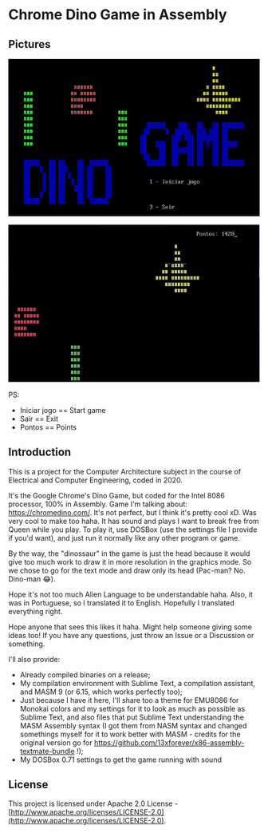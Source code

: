 # Chrome Dino Game in Assembly

## Pictures
![alt text](https://github.com/DADi590/Chrome-Dino-Game-in-Assembly/blob/master/Main_menu.png?raw=true)

![alt text](https://github.com/DADi590/Chrome-Dino-Game-in-Assembly/blob/master/In-game.png?raw=true)

PS:
- Iniciar jogo == Start game
- Sair == Exit
- Pontos == Points

## Introduction
This is a project for the Computer Architecture subject in the course of Electrical and Computer Engineering, coded in 2020.

It's the Google Chrome's Dino Game, but coded for the Intel 8086 processor, 100% in Assembly. Game I'm talking about: https://chromedino.com/.
It's not perfect, but I think it's pretty cool xD. Was very cool to make too haha. It has sound and plays I want to break free from Queen while you play. To play it, use DOSBox (use the settings file I provide if you'd want), and just run it normally like any other program or game.

By the way, the "dinossaur" in the game is just the head because it would give too much work to draw it in more resolution in the graphics mode. So we chose to go for the text mode and draw only its head (Pac-man? No. Dino-man 😂).

Hope it's not too much Alien Language to be understandable haha. Also, it was in Portuguese, so I translated it to English. Hopefully I translated everything right.

Hope anyone that sees this likes it haha. Might help someone giving some ideas too! If you have any questions, just throw an Issue or a Discussion or something.

I'll also provide:
 - Already compiled binaries on a release;
 - My compilation environment with Sublime Text, a compilation assistant, and MASM 9 (or 6.15, which works perfectly too);
 - Just because I have it here, I'll share too a theme for EMU8086 for Monokai colors and my settings for it to look as much as possible as Sublime Text, and also files that put Sublime Text understanding the MASM Assembly syntax (I got them from NASM syntax and changed somethings myself for it to work better with MASM - credits for the original version go for https://github.com/13xforever/x86-assembly-textmate-bundle !);
 - My DOSBox 0.71 settings to get the game running with sound

## License
This project is licensed under Apache 2.0 License -  [http://www.apache.org/licenses/LICENSE-2.0](http://www.apache.org/licenses/LICENSE-2.0).
